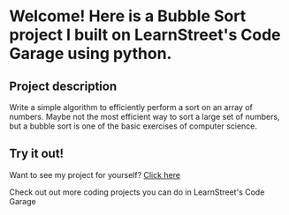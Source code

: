 
Welcome! Here is a Bubble Sort project I built on LearnStreet's Code Garage using python.
===============================================================================================================

Project description
-------------------------

Write a simple algorithm to efficiently perform a sort on an array of numbers. Maybe not the most efficient way to sort a large set of numbers, but a bubble sort is one of the basic exercises of computer science.

Try it out!
--------------

Want to see my project for yourself? [Click here](http://www.learnstreet.com//view_profile/5114fae676b99c1299006858/project)

Check out out more coding projects you can do in LearnStreet's Code Garage
		